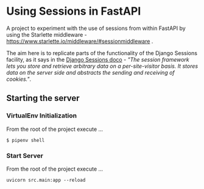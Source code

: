 # Using Sessions in FastAPI
A project to experiment with the use of sessions from within FastAPI by using the Starlette middleware -  https://www.starlette.io/middleware/#sessionmiddleware .

The aim here is to replicate parts of the functionality of the Django Sessions facility, as it says in the [Django Sessions doco](https://docs.djangoproject.com/en/5.1/topics/http/sessions/) - _"The session framework lets you store and retrieve arbitrary data on a per-site-visitor basis. It stores data on the server side and abstracts the sending and receiving of cookies."_.

## Starting the server
### VirtualEnv Initialization
From the root of the project execute ...

```
$ pipenv shell
```

### Start Server
From the root of the project execute ...
```
uvicorn src.main:app --reload
```


